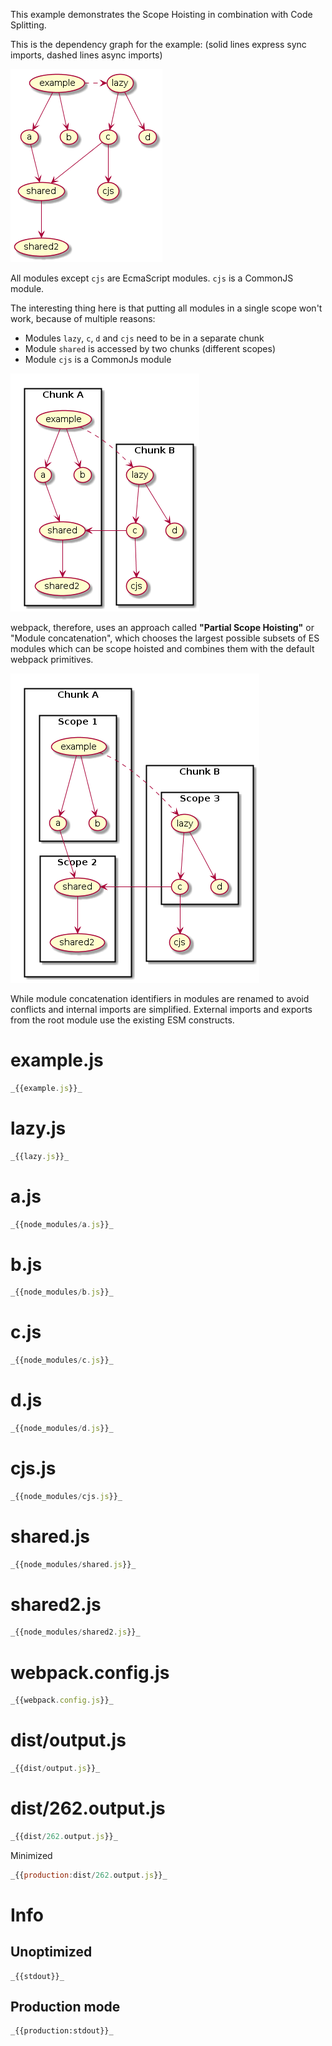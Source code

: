 This example demonstrates the Scope Hoisting in combination with Code Splitting.

This is the dependency graph for the example: (solid lines express sync imports, dashed lines async imports)

![](graph.png)

All modules except `cjs` are EcmaScript modules. `cjs` is a CommonJS module.

The interesting thing here is that putting all modules in a single scope won't work, because of multiple reasons:

- Modules `lazy`, `c`, `d` and `cjs` need to be in a separate chunk
- Module `shared` is accessed by two chunks (different scopes)
- Module `cjs` is a CommonJs module

![](graph2.png)

webpack, therefore, uses an approach called **"Partial Scope Hoisting"** or "Module concatenation", which chooses the largest possible subsets of ES modules which can be scope hoisted and combines them with the default webpack primitives.

![](graph3.png)

While module concatenation identifiers in modules are renamed to avoid conflicts and internal imports are simplified. External imports and exports from the root module use the existing ESM constructs.

# example.js

```javascript
_{{example.js}}_
```

# lazy.js

```javascript
_{{lazy.js}}_
```

# a.js

```javascript
_{{node_modules/a.js}}_
```

# b.js

```javascript
_{{node_modules/b.js}}_
```

# c.js

```javascript
_{{node_modules/c.js}}_
```

# d.js

```javascript
_{{node_modules/d.js}}_
```

# cjs.js

```javascript
_{{node_modules/cjs.js}}_
```

# shared.js

```javascript
_{{node_modules/shared.js}}_
```

# shared2.js

```javascript
_{{node_modules/shared2.js}}_
```

# webpack.config.js

```javascript
_{{webpack.config.js}}_
```

# dist/output.js

```javascript
_{{dist/output.js}}_
```

# dist/262.output.js

```javascript
_{{dist/262.output.js}}_
```

Minimized

```javascript
_{{production:dist/262.output.js}}_
```

# Info

## Unoptimized

```
_{{stdout}}_
```

## Production mode

```
_{{production:stdout}}_
```
